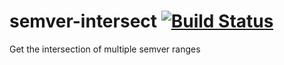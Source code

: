 # semver-intersect [![Build Status](https://travis-ci.org/snyamathi/semver-intersect.svg?branch=master)](https://travis-ci.org/snyamathi/semver-intersect)
Get the intersection of multiple semver ranges
